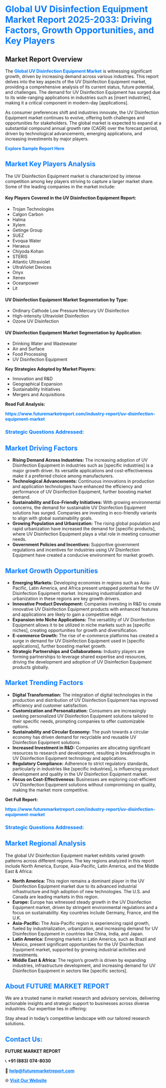 <h1 style="color: #007BFF;">Global UV Disinfection Equipment Market Report 2025-2033: Driving Factors, Growth Opportunities, and Key Players</h1>

<section id="overview">
<h2>Market Report Overview</h2>
<p>The <a href="https://www.futuremarketreport.com/industry-report/uv-disinfection-equipment-market" style="color: #007BFF; text-decoration: none;"><strong>Global UV Disinfection Equipment Market</strong></a> is witnessing significant growth, driven by increasing demand across various industries. This report delves into the key aspects of the UV Disinfection Equipment market, providing a comprehensive analysis of its current status, future potential, and challenges. The demand for UV Disinfection Equipment has surged due to its wide-ranging applications in industries such as [insert industries], making it a critical component in modern-day [applications].</p>
<p>As consumer preferences shift and industries innovate, the UV Disinfection Equipment market continues to evolve, offering both challenges and opportunities for stakeholders. The global market is expected to expand at a substantial compound annual growth rate (CAGR) over the forecast period, driven by technological advancements, emerging applications, and increasing investments by major players.</p>
</section>

<section id="overview">
<p><a href="https://www.futuremarketreport.com/request-sample/reportId=121844" style="color: #007BFF; text-decoration: none;"><strong>Explore Sample Report Here</strong></a></p>
</section>

<section id="key-players">
<h2 style="color: #007BFF;">Market Key Players Analysis</h2>
<p>The UV Disinfection Equipment market is characterized by intense competition among key players striving to capture a larger market share. Some of the leading companies in the market include:</p>
<h4>Key Players Covered in the UV Disinfection Equipment Report:</h4>
<ul><li>Trojan Technologies</li><li>Calgon Carbon</li><li>Halma</li><li>Xylem</li><li>Getinge Group</li><li>SUEZ</li><li>Evoqua Water</li><li>Heraeus</li><li>Chiyoda Kohan</li><li>STERIS</li><li>Atlantic Ultraviolet</li><li>UltraViolet Devices</li><li>Onyx</li><li>Xenex</li><li>Oceanpower</li><li>Lit</li></ul>
<h4>UV Disinfection Equipment Market Segmentation by Type:</h4>
<ul><li>Ordinary Cathode Low Pressure Mercury UV Disinfection</li><li>High-intensity Ultraviolet Disinfection</li><li>Ozone UV Disinfection</li></ul>

<h4>UV Disinfection Equipment Market Segmentation by Application:</h4>
<ul><li>Drinking Water and Wastewater</li><li>Air and Surface</li><li>Food Processing</li><li>UV Disinfection Equipment</li></ul>
<p><strong>Key Strategies Adopted by Market Players:</strong></p>
<ul>
<li>Innovation and R&D</li>
<li>Geographical Expansion</li>
<li>Sustainability Initiatives</li>
<li>Mergers and Acquisitions</li>
</ul>
</section>

<section>
<p><strong>Read Full Analysis: </strong></p><a href="https://www.futuremarketreport.com/industry-report/uv-disinfection-equipment-market" style="color: #007BFF; text-decoration: none;"><strong>https://www.futuremarketreport.com/industry-report/uv-disinfection-equipment-market</strong></a>
<h3 style="color: #007BFF;">Strategic Questions Addressed:</h3>
</section>

<section id="driving-factors">
<h2 style="color: #007BFF;">Market Driving Factors</h2>
<ul>
<li><strong>Rising Demand Across Industries:</strong> The increasing adoption of UV Disinfection Equipment in industries such as [specific industries] is a major growth driver. Its versatile applications and cost-effectiveness make it a preferred choice among manufacturers.</li>
<li><strong>Technological Advancements:</strong> Continuous innovations in production and application technologies have enhanced the efficiency and performance of UV Disinfection Equipment, further boosting market demand.</li>
<li><strong>Sustainability and Eco-Friendly Initiatives:</strong> With growing environmental concerns, the demand for sustainable UV Disinfection Equipment solutions has surged. Companies are investing in eco-friendly variants to align with global sustainability goals.</li>
<li><strong>Growing Population and Urbanization:</strong> The rising global population and rapid urbanization have increased the demand for [specific products], where UV Disinfection Equipment plays a vital role in meeting consumer needs.</li>
<li><strong>Government Policies and Incentives:</strong> Supportive government regulations and incentives for industries using UV Disinfection Equipment have created a conducive environment for market growth.</li>
</ul>
</section>

<section id="growth-opportunities">
<h2 style="color: #007BFF;">Market Growth Opportunities</h2>
<ul>
<li><strong>Emerging Markets:</strong> Developing economies in regions such as Asia-Pacific, Latin America, and Africa present untapped potential for the UV Disinfection Equipment market. Increasing industrialization and urbanization in these regions are key growth drivers.</li>
<li><strong>Innovative Product Development:</strong> Companies investing in R&D to create innovative UV Disinfection Equipment products with enhanced features and applications are likely to gain a competitive edge.</li>
<li><strong>Expansion into Niche Applications:</strong> The versatility of UV Disinfection Equipment allows it to be utilized in niche markets such as [specific niches], creating opportunities for growth and diversification.</li>
<li><strong>E-commerce Growth:</strong> The rise of e-commerce platforms has created a surge in demand for UV Disinfection Equipment used in [specific applications], further boosting market growth.</li>
<li><strong>Strategic Partnerships and Collaborations:</strong> Industry players are forming partnerships to leverage shared expertise and resources, driving the development and adoption of UV Disinfection Equipment products globally.</li>
</ul>
</section>

<section id="trending-factors">
<h2 style="color: #007BFF;">Market Trending Factors</h2>
<ul>
<li><strong>Digital Transformation:</strong> The integration of digital technologies in the production and distribution of UV Disinfection Equipment has improved efficiency and customer satisfaction.</li>
<li><strong>Customization and Personalization:</strong> Consumers are increasingly seeking personalized UV Disinfection Equipment solutions tailored to their specific needs, prompting companies to offer customizable options.</li>
<li><strong>Sustainability and Circular Economy:</strong> The push towards a circular economy has driven demand for recyclable and reusable UV Disinfection Equipment solutions.</li>
<li><strong>Increased Investment in R&D:</strong> Companies are allocating significant resources to research and development, resulting in breakthroughs in UV Disinfection Equipment technology and applications.</li>
<li><strong>Regulatory Compliance:</strong> Adherence to strict regulatory standards, particularly in industries like [specific industries], is influencing product development and quality in the UV Disinfection Equipment market.</li>
<li><strong>Focus on Cost-Effectiveness:</strong> Businesses are exploring cost-efficient UV Disinfection Equipment solutions without compromising on quality, making the market more competitive.</li>
</ul>
</section>

<section>
<p><strong>Get Full Report: </strong></p><a href="https://www.futuremarketreport.com/industry-report/uv-disinfection-equipment-market" style="color: #007BFF; text-decoration: none;"><strong>https://www.futuremarketreport.com/industry-report/uv-disinfection-equipment-market</strong></a>
<h3 style="color: #007BFF;">Strategic Questions Addressed:</h3>
</section>


<section id="regional-analysis">
<h2 style="color: #007BFF;">Market Regional Analysis</h2>
<p>The global UV Disinfection Equipment market exhibits varied growth patterns across different regions. The key regions analyzed in this report include North America, Europe, Asia-Pacific, Latin America, and the Middle East & Africa:</p>
<ul>
<li><strong>North America:</strong> This region remains a dominant player in the UV Disinfection Equipment market due to its advanced industrial infrastructure and high adoption of new technologies. The U.S. and Canada are leading markets in this region.</li>
<li><strong>Europe:</strong> Europe has witnessed steady growth in the UV Disinfection Equipment market, driven by stringent environmental regulations and a focus on sustainability. Key countries include Germany, France, and the U.K.</li>
<li><strong>Asia-Pacific:</strong> The Asia-Pacific region is experiencing rapid growth, fueled by industrialization, urbanization, and increasing demand for UV Disinfection Equipment in countries like China, India, and Japan.</li>
<li><strong>Latin America:</strong> Emerging markets in Latin America, such as Brazil and Mexico, present significant opportunities for the UV Disinfection Equipment market, supported by growing industrial activities and investments.</li>
<li><strong>Middle East & Africa:</strong> The region’s growth is driven by expanding industries, infrastructure development, and increasing demand for UV Disinfection Equipment in sectors like [specific sectors].</li>
</ul>
</section>

<footer>
<h2 style="color: #007BFF;">About FUTURE MARKET REPORT</h2>
<p>We are a trusted name in market research and advisory services, delivering actionable insights and strategic support to businesses across diverse industries. Our expertise lies in offering:</p>

<p>Stay ahead in today’s competitive landscape with our tailored research solutions.</p>

<h2 style="color: #007BFF;">Contact Us:</h2>
<p><strong>FUTURE MARKET REPORT</strong></p>
<p>📞 <strong>+91 (883) 074-8030</strong></p>
<p>📧 <strong><a href="mailto:help@futuremarketreport.com" style="color: #007BFF;">help@futuremarketreport.com</a></strong></p>
<p>🌐 <strong><a href="https://www.futuremarketreport.com/" style="color: #007BFF;">Visit Our Website</a></strong></p>
</footer>